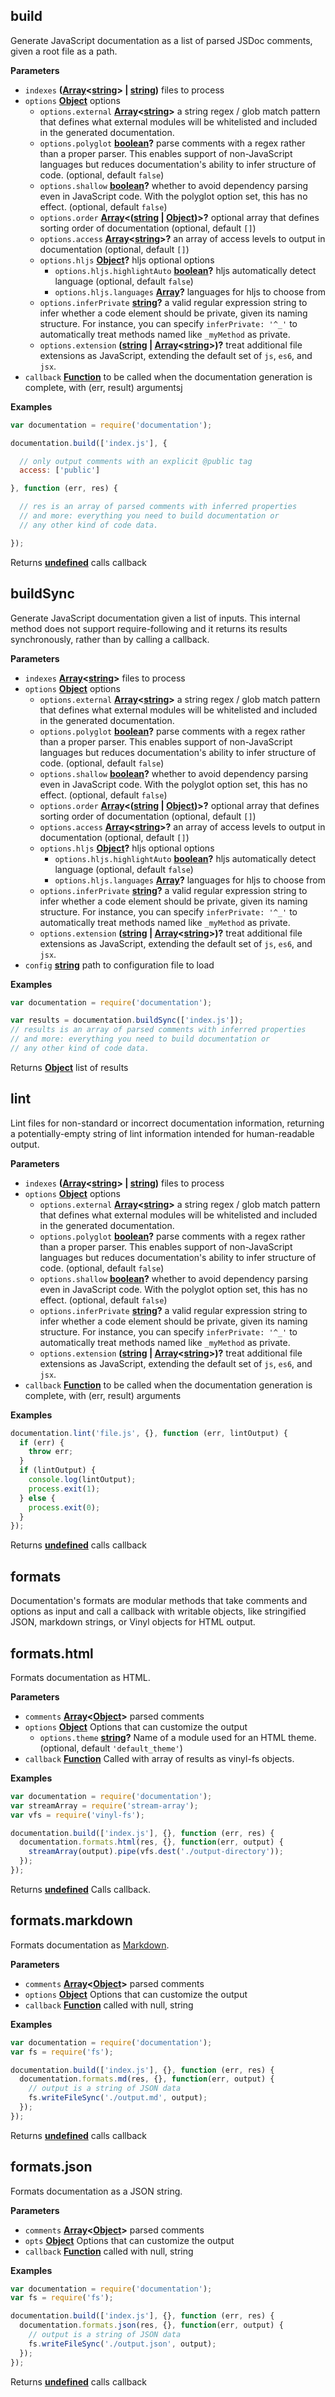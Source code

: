 <!-- Generated by documentation.js. Update this documentation by updating the source code. -->

## build

Generate JavaScript documentation as a list of parsed JSDoc
comments, given a root file as a path.

**Parameters**

-   `indexes` **([Array](https://developer.mozilla.org/en-US/docs/Web/JavaScript/Reference/Global_Objects/Array)&lt;[string](https://developer.mozilla.org/en-US/docs/Web/JavaScript/Reference/Global_Objects/String)> | [string](https://developer.mozilla.org/en-US/docs/Web/JavaScript/Reference/Global_Objects/String))** files to process
-   `options` **[Object](https://developer.mozilla.org/en-US/docs/Web/JavaScript/Reference/Global_Objects/Object)** options
    -   `options.external` **[Array](https://developer.mozilla.org/en-US/docs/Web/JavaScript/Reference/Global_Objects/Array)&lt;[string](https://developer.mozilla.org/en-US/docs/Web/JavaScript/Reference/Global_Objects/String)>** a string regex / glob match pattern
        that defines what external modules will be whitelisted and included in the
        generated documentation.
    -   `options.polyglot` **[boolean](https://developer.mozilla.org/en-US/docs/Web/JavaScript/Reference/Global_Objects/Boolean)?** parse comments with a regex rather than
        a proper parser. This enables support of non-JavaScript languages but
        reduces documentation's ability to infer structure of code. (optional, default `false`)
    -   `options.shallow` **[boolean](https://developer.mozilla.org/en-US/docs/Web/JavaScript/Reference/Global_Objects/Boolean)?** whether to avoid dependency parsing
        even in JavaScript code. With the polyglot option set, this has no effect. (optional, default `false`)
    -   `options.order` **[Array](https://developer.mozilla.org/en-US/docs/Web/JavaScript/Reference/Global_Objects/Array)&lt;([string](https://developer.mozilla.org/en-US/docs/Web/JavaScript/Reference/Global_Objects/String) \| [Object](https://developer.mozilla.org/en-US/docs/Web/JavaScript/Reference/Global_Objects/Object))>?** optional array that
        defines sorting order of documentation (optional, default `[]`)
    -   `options.access` **[Array](https://developer.mozilla.org/en-US/docs/Web/JavaScript/Reference/Global_Objects/Array)&lt;[string](https://developer.mozilla.org/en-US/docs/Web/JavaScript/Reference/Global_Objects/String)>?** an array of access levels
        to output in documentation (optional, default `[]`)
    -   `options.hljs` **[Object](https://developer.mozilla.org/en-US/docs/Web/JavaScript/Reference/Global_Objects/Object)?** hljs optional options
        -   `options.hljs.highlightAuto` **[boolean](https://developer.mozilla.org/en-US/docs/Web/JavaScript/Reference/Global_Objects/Boolean)?** hljs automatically detect language (optional, default `false`)
        -   `options.hljs.languages` **[Array](https://developer.mozilla.org/en-US/docs/Web/JavaScript/Reference/Global_Objects/Array)?** languages for hljs to choose from
    -   `options.inferPrivate` **[string](https://developer.mozilla.org/en-US/docs/Web/JavaScript/Reference/Global_Objects/String)?** a valid regular expression string
        to infer whether a code element should be private, given its naming structure.
        For instance, you can specify `inferPrivate: '^_'` to automatically treat
        methods named like `_myMethod` as private.
    -   `options.extension` **([string](https://developer.mozilla.org/en-US/docs/Web/JavaScript/Reference/Global_Objects/String) \| [Array](https://developer.mozilla.org/en-US/docs/Web/JavaScript/Reference/Global_Objects/Array)&lt;[string](https://developer.mozilla.org/en-US/docs/Web/JavaScript/Reference/Global_Objects/String)>)?** treat additional file extensions
        as JavaScript, extending the default set of `js`, `es6`, and `jsx`.
-   `callback` **[Function](https://developer.mozilla.org/en-US/docs/Web/JavaScript/Reference/Statements/function)** to be called when the documentation generation
    is complete, with (err, result) argumentsj

**Examples**

```javascript
var documentation = require('documentation');

documentation.build(['index.js'], {

  // only output comments with an explicit @public tag
  access: ['public']

}, function (err, res) {

  // res is an array of parsed comments with inferred properties
  // and more: everything you need to build documentation or
  // any other kind of code data.

});
```

Returns **[undefined](https://developer.mozilla.org/en-US/docs/Web/JavaScript/Reference/Global_Objects/undefined)** calls callback

## buildSync

Generate JavaScript documentation given a list of inputs. This internal
method does not support require-following and it returns its results
synchronously, rather than by calling a callback.

**Parameters**

-   `indexes` **[Array](https://developer.mozilla.org/en-US/docs/Web/JavaScript/Reference/Global_Objects/Array)&lt;[string](https://developer.mozilla.org/en-US/docs/Web/JavaScript/Reference/Global_Objects/String)>** files to process
-   `options` **[Object](https://developer.mozilla.org/en-US/docs/Web/JavaScript/Reference/Global_Objects/Object)** options
    -   `options.external` **[Array](https://developer.mozilla.org/en-US/docs/Web/JavaScript/Reference/Global_Objects/Array)&lt;[string](https://developer.mozilla.org/en-US/docs/Web/JavaScript/Reference/Global_Objects/String)>** a string regex / glob match pattern
        that defines what external modules will be whitelisted and included in the
        generated documentation.
    -   `options.polyglot` **[boolean](https://developer.mozilla.org/en-US/docs/Web/JavaScript/Reference/Global_Objects/Boolean)?** parse comments with a regex rather than
        a proper parser. This enables support of non-JavaScript languages but
        reduces documentation's ability to infer structure of code. (optional, default `false`)
    -   `options.shallow` **[boolean](https://developer.mozilla.org/en-US/docs/Web/JavaScript/Reference/Global_Objects/Boolean)?** whether to avoid dependency parsing
        even in JavaScript code. With the polyglot option set, this has no effect. (optional, default `false`)
    -   `options.order` **[Array](https://developer.mozilla.org/en-US/docs/Web/JavaScript/Reference/Global_Objects/Array)&lt;([string](https://developer.mozilla.org/en-US/docs/Web/JavaScript/Reference/Global_Objects/String) \| [Object](https://developer.mozilla.org/en-US/docs/Web/JavaScript/Reference/Global_Objects/Object))>?** optional array that
        defines sorting order of documentation (optional, default `[]`)
    -   `options.access` **[Array](https://developer.mozilla.org/en-US/docs/Web/JavaScript/Reference/Global_Objects/Array)&lt;[string](https://developer.mozilla.org/en-US/docs/Web/JavaScript/Reference/Global_Objects/String)>?** an array of access levels
        to output in documentation (optional, default `[]`)
    -   `options.hljs` **[Object](https://developer.mozilla.org/en-US/docs/Web/JavaScript/Reference/Global_Objects/Object)?** hljs optional options
        -   `options.hljs.highlightAuto` **[boolean](https://developer.mozilla.org/en-US/docs/Web/JavaScript/Reference/Global_Objects/Boolean)?** hljs automatically detect language (optional, default `false`)
        -   `options.hljs.languages` **[Array](https://developer.mozilla.org/en-US/docs/Web/JavaScript/Reference/Global_Objects/Array)?** languages for hljs to choose from
    -   `options.inferPrivate` **[string](https://developer.mozilla.org/en-US/docs/Web/JavaScript/Reference/Global_Objects/String)?** a valid regular expression string
        to infer whether a code element should be private, given its naming structure.
        For instance, you can specify `inferPrivate: '^_'` to automatically treat
        methods named like `_myMethod` as private.
    -   `options.extension` **([string](https://developer.mozilla.org/en-US/docs/Web/JavaScript/Reference/Global_Objects/String) \| [Array](https://developer.mozilla.org/en-US/docs/Web/JavaScript/Reference/Global_Objects/Array)&lt;[string](https://developer.mozilla.org/en-US/docs/Web/JavaScript/Reference/Global_Objects/String)>)?** treat additional file extensions
        as JavaScript, extending the default set of `js`, `es6`, and `jsx`.
-   `config` **[string](https://developer.mozilla.org/en-US/docs/Web/JavaScript/Reference/Global_Objects/String)** path to configuration file to load

**Examples**

```javascript
var documentation = require('documentation');

var results = documentation.buildSync(['index.js']);
// results is an array of parsed comments with inferred properties
// and more: everything you need to build documentation or
// any other kind of code data.
```

Returns **[Object](https://developer.mozilla.org/en-US/docs/Web/JavaScript/Reference/Global_Objects/Object)** list of results

## lint

Lint files for non-standard or incorrect documentation
information, returning a potentially-empty string
of lint information intended for human-readable output.

**Parameters**

-   `indexes` **([Array](https://developer.mozilla.org/en-US/docs/Web/JavaScript/Reference/Global_Objects/Array)&lt;[string](https://developer.mozilla.org/en-US/docs/Web/JavaScript/Reference/Global_Objects/String)> | [string](https://developer.mozilla.org/en-US/docs/Web/JavaScript/Reference/Global_Objects/String))** files to process
-   `options` **[Object](https://developer.mozilla.org/en-US/docs/Web/JavaScript/Reference/Global_Objects/Object)** options
    -   `options.external` **[Array](https://developer.mozilla.org/en-US/docs/Web/JavaScript/Reference/Global_Objects/Array)&lt;[string](https://developer.mozilla.org/en-US/docs/Web/JavaScript/Reference/Global_Objects/String)>** a string regex / glob match pattern
        that defines what external modules will be whitelisted and included in the
        generated documentation.
    -   `options.polyglot` **[boolean](https://developer.mozilla.org/en-US/docs/Web/JavaScript/Reference/Global_Objects/Boolean)?** parse comments with a regex rather than
        a proper parser. This enables support of non-JavaScript languages but
        reduces documentation's ability to infer structure of code. (optional, default `false`)
    -   `options.shallow` **[boolean](https://developer.mozilla.org/en-US/docs/Web/JavaScript/Reference/Global_Objects/Boolean)?** whether to avoid dependency parsing
        even in JavaScript code. With the polyglot option set, this has no effect. (optional, default `false`)
    -   `options.inferPrivate` **[string](https://developer.mozilla.org/en-US/docs/Web/JavaScript/Reference/Global_Objects/String)?** a valid regular expression string
        to infer whether a code element should be private, given its naming structure.
        For instance, you can specify `inferPrivate: '^_'` to automatically treat
        methods named like `_myMethod` as private.
    -   `options.extension` **([string](https://developer.mozilla.org/en-US/docs/Web/JavaScript/Reference/Global_Objects/String) \| [Array](https://developer.mozilla.org/en-US/docs/Web/JavaScript/Reference/Global_Objects/Array)&lt;[string](https://developer.mozilla.org/en-US/docs/Web/JavaScript/Reference/Global_Objects/String)>)?** treat additional file extensions
        as JavaScript, extending the default set of `js`, `es6`, and `jsx`.
-   `callback` **[Function](https://developer.mozilla.org/en-US/docs/Web/JavaScript/Reference/Statements/function)** to be called when the documentation generation
    is complete, with (err, result) arguments

**Examples**

```javascript
documentation.lint('file.js', {}, function (err, lintOutput) {
  if (err) {
    throw err;
  }
  if (lintOutput) {
    console.log(lintOutput);
    process.exit(1);
  } else {
    process.exit(0);
  }
});
```

Returns **[undefined](https://developer.mozilla.org/en-US/docs/Web/JavaScript/Reference/Global_Objects/undefined)** calls callback

## formats

Documentation's formats are modular methods that take comments
and options as input and call a callback with writable objects,
like stringified JSON, markdown strings, or Vinyl objects for HTML
output.

## formats.html

Formats documentation as HTML.

**Parameters**

-   `comments` **[Array](https://developer.mozilla.org/en-US/docs/Web/JavaScript/Reference/Global_Objects/Array)&lt;[Object](https://developer.mozilla.org/en-US/docs/Web/JavaScript/Reference/Global_Objects/Object)>** parsed comments
-   `options` **[Object](https://developer.mozilla.org/en-US/docs/Web/JavaScript/Reference/Global_Objects/Object)** Options that can customize the output
    -   `options.theme` **[string](https://developer.mozilla.org/en-US/docs/Web/JavaScript/Reference/Global_Objects/String)?** Name of a module used for an HTML theme. (optional, default `'default_theme'`)
-   `callback` **[Function](https://developer.mozilla.org/en-US/docs/Web/JavaScript/Reference/Statements/function)** Called with array of results as vinyl-fs objects.

**Examples**

```javascript
var documentation = require('documentation');
var streamArray = require('stream-array');
var vfs = require('vinyl-fs');

documentation.build(['index.js'], {}, function (err, res) {
  documentation.formats.html(res, {}, function(err, output) {
    streamArray(output).pipe(vfs.dest('./output-directory'));
  });
});
```

Returns **[undefined](https://developer.mozilla.org/en-US/docs/Web/JavaScript/Reference/Global_Objects/undefined)** Calls callback.

## formats.markdown

Formats documentation as
[Markdown](http://daringfireball.net/projects/markdown/).

**Parameters**

-   `comments` **[Array](https://developer.mozilla.org/en-US/docs/Web/JavaScript/Reference/Global_Objects/Array)&lt;[Object](https://developer.mozilla.org/en-US/docs/Web/JavaScript/Reference/Global_Objects/Object)>** parsed comments
-   `options` **[Object](https://developer.mozilla.org/en-US/docs/Web/JavaScript/Reference/Global_Objects/Object)** Options that can customize the output
-   `callback` **[Function](https://developer.mozilla.org/en-US/docs/Web/JavaScript/Reference/Statements/function)** called with null, string

**Examples**

```javascript
var documentation = require('documentation');
var fs = require('fs');

documentation.build(['index.js'], {}, function (err, res) {
  documentation.formats.md(res, {}, function(err, output) {
    // output is a string of JSON data
    fs.writeFileSync('./output.md', output);
  });
});
```

Returns **[undefined](https://developer.mozilla.org/en-US/docs/Web/JavaScript/Reference/Global_Objects/undefined)** calls callback

## formats.json

Formats documentation as a JSON string.

**Parameters**

-   `comments` **[Array](https://developer.mozilla.org/en-US/docs/Web/JavaScript/Reference/Global_Objects/Array)&lt;[Object](https://developer.mozilla.org/en-US/docs/Web/JavaScript/Reference/Global_Objects/Object)>** parsed comments
-   `opts` **[Object](https://developer.mozilla.org/en-US/docs/Web/JavaScript/Reference/Global_Objects/Object)** Options that can customize the output
-   `callback` **[Function](https://developer.mozilla.org/en-US/docs/Web/JavaScript/Reference/Statements/function)** called with null, string

**Examples**

```javascript
var documentation = require('documentation');
var fs = require('fs');

documentation.build(['index.js'], {}, function (err, res) {
  documentation.formats.json(res, {}, function(err, output) {
    // output is a string of JSON data
    fs.writeFileSync('./output.json', output);
  });
});
```

Returns **[undefined](https://developer.mozilla.org/en-US/docs/Web/JavaScript/Reference/Global_Objects/undefined)** calls callback
